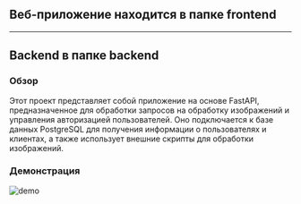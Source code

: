 ## Веб-приложение находится в папке frontend
---
## Backend в папке backend

### Обзор
Этот проект представляет собой приложение на основе FastAPI, предназначенное для обработки запросов на обработку изображений и управления авторизацией пользователей. Оно подключается к базе данных PostgreSQL для получения информации о пользователях и клиентах, а также использует внешние скрипты для обработки изображений.

### Демонстрация
![demo](https://github.com/PouLou111/gazprom_hack/assets/145618235/75d593e3-5f42-4244-8c20-3d4b9b94c032)

